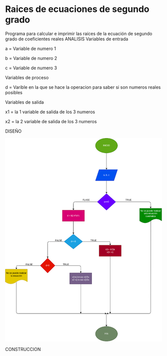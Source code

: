 # Raices de ecuaciones de segundo grado
Programa para calcular e imprimir las raíces de la ecuación de segundo grado de coeficientes reales
ANALISIS
Variables de entrada

a = Variable de numero 1

b = Variable de numero 2

c = Variable de numero 3

Variables de proceso

d = Varible en la que se hace la operacion para saber si son numeros reales posibles

Variables de salida

x1 = la 1 variable de salida de los 3 numeros

x2 = la 2 variable de salida de los 3 numeros

DISEÑO 
 
 ![diagrama.drawio](diagrama.png "diagrama.drawio")

 CONSTRUCCION 